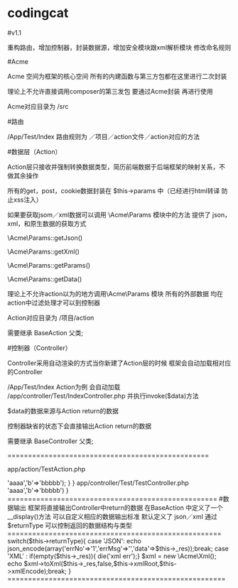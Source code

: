 # codingcat
#v1.1

重构路由，增加控制器，封装数据源，增加安全模块跟xml解析模块 修改命名规则


#Acme

Acme 空间为框架的核心空间 所有的内建函数与第三方包都在这里进行二次封装

理论上不允许直接调用composer的第三发包 要通过Acme封装 再进行使用

Acme对应目录为 /src


#路由

/App/Test/Index 路由规则为 ／项目／action文件／action对应的方法


#数据层（Action）


Action层只接收并强制转换数据类型，简历前端数据于后端框架的映射关系，不做其余操作

所有的get，post，cookie数据封装在 $this->params 中（已经进行html转译 防止xss注入）

如果要获取jsom／xml数据可以调用 \Acme\Params 模块中的方法 提供了 json， xml，和原生数据的获取方式


\Acme\Params::getJson()

\Acme\Params::getXml()

\Acme\Params::getParams()

\Acme\Params::getData()


理论上不允许action以为的地方调用\Acme\Params 模块 所有的外部数据 均在action中过滤处理才可以到控制器


Action对应目录为 /项目/action

需要继承 BaseAction 父类;


#控制器（Controller）


Controller采用自动渲染的方式当你新建了Action层的时候 框架会自动加载相对应的Controller


/App/Test/Index Action为例 会自动加载 /app/controller/Test/IndexController.php 并执行invoke($data)方法


$data的数据来源与Action return的数据


控制器缺省的状态下会直接输出Action return的数据


需要继承 BaseController 父类;



=================================================


app/action/TestAction.php


<?php

class TestAction extends BaseAction{


    public function Test(){
    
        return array('a'=>'aaaa','b'=>'bbbbb');
        
    }
    
}



app/controller/Test/TestController.php


<?php

namespace App\Controller\Test;

use App\Controller\BaseController;


class TestController extends BaseController{

    public function invoke($data){
    
        var_dump($data);// 结果为 array('a'=>'aaaa','b'=>'bbbbb')
        
}



===================================================




#数据输出





框架将直接输出Controller中return的数据





在BaseAction 中定义了一个 __display()方法


可以自定义相应的数据输出标准 默认定义了 json／xml




通过 $returnType 可以控制返回的数据结构与类型






====================================================




switch($this->returnType){

    case 'JSON':
        echo json_encode(array('errNo'=>'1','errMsg'=>'','data'=>$this->_res));break;
        
    case 'XML' :
        if(empty($this->_res)){ die('xml err');}
        
        $xml = new \Acme\Xml();
        
        echo $xml->toXml($this->_res,false,$this->xmlRoot,$this->xmlEncode);break;
        
}





=====================================================



